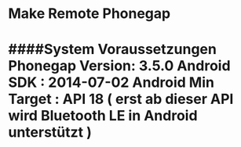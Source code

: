 Make Remote Phonegap
==
####System Voraussetzungen
Phonegap Version: 3.5.0
Android SDK : 2014-07-02
Android Min Target : API 18 ( erst ab dieser API wird Bluetooth LE in Android unterstützt ) 
==


